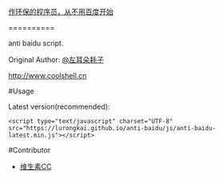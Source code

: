 [作环保的程序员，从不用百度开始](http://coolshell.cn/articles/9308.html)

==========

anti baidu script.

Original Author: [@左耳朵耗子](http://weibo.com/haoel)

http://www.coolshell.cn

#Usage

Latest version(recommended):

```
<script type="text/javascript" charset="UTF-8" src="https://lurongkai.github.io/anti-baidu/js/anti-baidu-latest.min.js"></script>
```

#Contributor

* [维生素CC](http://weibo.com/fanweixiao)
